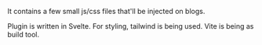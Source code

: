 It contains a few small js/css files that'll be injected on blogs.

Plugin is written in Svelte.
For styling, tailwind is being used.
Vite is being as build tool.
